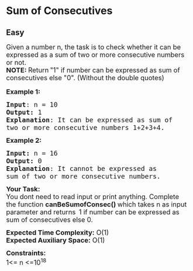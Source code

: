 # Sum of Consecutives
## Easy
<div class="problem-statement">
                <p></p><p><span style="font-size:18px">Given a number n, the task is to check whether it can be expressed as a sum of two or more consecutive numbers or not.<br>
<strong>NOTE:&nbsp;</strong>Return</span>&nbsp;<span style="font-size:18px">"1" if number can be expressed as sum of consecutives else "0". (Without the&nbsp;double quotes)</span><br>
<br>
<span style="font-size:18px"><strong>Example 1:</strong></span></p>

<pre><span style="font-size:18px"><strong>Input</strong>: n = 10
<strong>Output:</strong>&nbsp;1&nbsp;
<strong>Explanation</strong>: It can be expressed as sum of 
two or more consecutive numbers 1+2+3+4.</span><span style="font-size:18px">
</span></pre>

<p><span style="font-size:18px"><strong>Example 2:</strong></span></p>

<pre><span style="font-size:18px"><strong>Input:</strong> n = 16
<strong>Output:&nbsp;</strong>0
<strong>Explanation</strong>: It cannot be expressed as 
sum of two or more consecutive numbers.</span></pre>

<p><span style="font-size:18px"><strong>Your Task:&nbsp;&nbsp;</strong><br>
You dont need to read input or print anything. Complete the function <strong>canBeSumofConsec</strong></span><span style="font-size:18px"><strong>()&nbsp;</strong>which takes n&nbsp;as input parameter and returns&nbsp;</span>&nbsp;<span style="font-size:18px">1&nbsp;if number can be expressed as sum of consecutives else 0.</span></p>

<p><span style="font-size:18px"><strong>Expected Time Complexity:</strong> O(1)<br>
<strong>Expected Auxiliary Space:</strong> O(1)</span></p>

<p><span style="font-size:18px"><strong>Constraints:</strong><br>
1&lt;= n&nbsp;&lt;=10<sup>18</sup></span></p>
 <p></p>
            </div>